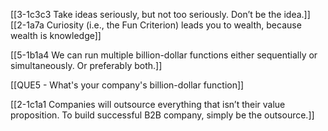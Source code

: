 [[3-1c3c3 Take ideas seriously, but not too seriously. Don’t be the idea.]]
[[2-1a7a Curiosity (i.e., the Fun Criterion) leads you to wealth, because wealth is knowledge]]

[[5-1b1a4 We can run multiple billion-dollar functions either sequentially or simultaneously. Or preferably both.]]

[[QUE5 - What's your company's billion-dollar function]]

[[2-1c1a1 Companies will outsource everything that isn’t their value proposition. To build successful B2B company, simply be the outsource.]]
